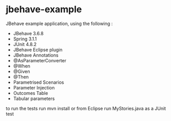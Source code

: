 jbehave-example
===============

JBehave example application, using the following :
 
- JBehave 3.6.8
- Spring 3.1.1
- JUnit 4.8.2
- JBehave Eclipse plugin
- JBehave Annotations
 - @AsParameterConverter
 - @When
 - @Given
 - @Then
- Parametrised Scenarios
- Parameter Injection
- Outcomes Table
- Tabular parameters
 
 to run the tests run mvn install or from Eclipse run MyStories.java as a JUnit test 

